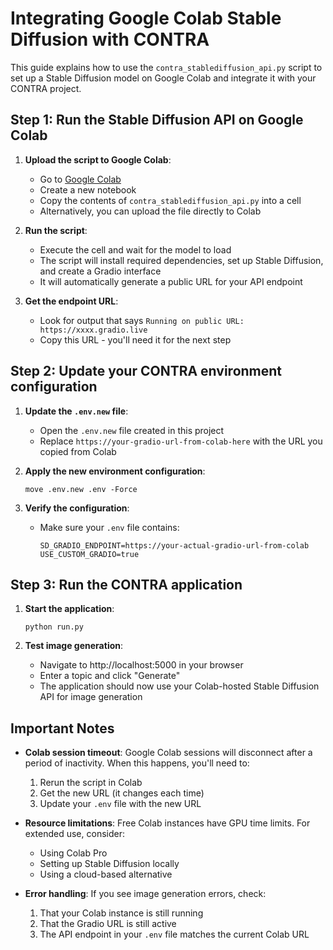 # Integrating Google Colab Stable Diffusion with CONTRA

This guide explains how to use the `contra_stablediffusion_api.py` script to set up a Stable Diffusion model on Google Colab and integrate it with your CONTRA project.

## Step 1: Run the Stable Diffusion API on Google Colab

1. **Upload the script to Google Colab**:
   - Go to [Google Colab](https://colab.research.google.com/)
   - Create a new notebook
   - Copy the contents of `contra_stablediffusion_api.py` into a cell
   - Alternatively, you can upload the file directly to Colab

2. **Run the script**: 
   - Execute the cell and wait for the model to load
   - The script will install required dependencies, set up Stable Diffusion, and create a Gradio interface
   - It will automatically generate a public URL for your API endpoint

3. **Get the endpoint URL**:
   - Look for output that says `Running on public URL: https://xxxx.gradio.live`
   - Copy this URL - you'll need it for the next step

## Step 2: Update your CONTRA environment configuration

1. **Update the `.env.new` file**:
   - Open the `.env.new` file created in this project
   - Replace `https://your-gradio-url-from-colab-here` with the URL you copied from Colab

2. **Apply the new environment configuration**:
   ```
   move .env.new .env -Force
   ```

3. **Verify the configuration**:
   - Make sure your `.env` file contains:
     ```
     SD_GRADIO_ENDPOINT=https://your-actual-gradio-url-from-colab
     USE_CUSTOM_GRADIO=true
     ```

## Step 3: Run the CONTRA application

1. **Start the application**:
   ```
   python run.py
   ```

2. **Test image generation**:
   - Navigate to http://localhost:5000 in your browser
   - Enter a topic and click "Generate"
   - The application should now use your Colab-hosted Stable Diffusion API for image generation

## Important Notes

- **Colab session timeout**: Google Colab sessions will disconnect after a period of inactivity. When this happens, you'll need to:
  1. Rerun the script in Colab
  2. Get the new URL (it changes each time)
  3. Update your `.env` file with the new URL

- **Resource limitations**: Free Colab instances have GPU time limits. For extended use, consider:
  - Using Colab Pro
  - Setting up Stable Diffusion locally
  - Using a cloud-based alternative

- **Error handling**: If you see image generation errors, check:
  1. That your Colab instance is still running
  2. That the Gradio URL is still active
  3. The API endpoint in your `.env` file matches the current Colab URL 